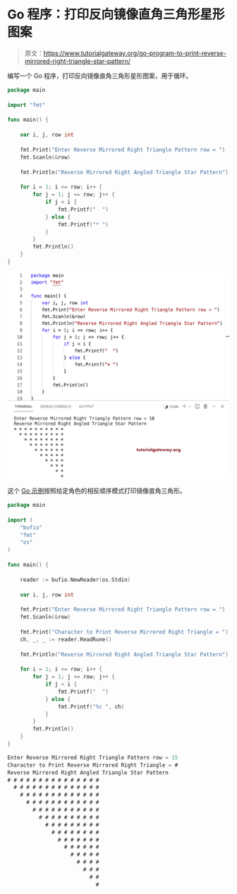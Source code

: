 # Go 程序：打印反向镜像直角三角形星形图案

> 原文：<https://www.tutorialgateway.org/go-program-to-print-reverse-mirrored-right-triangle-star-pattern/>

编写一个 Go 程序，打印反向镜像直角三角形星形图案，用于循环。

```go
package main

import "fmt"

func main() {

	var i, j, row int

	fmt.Print("Enter Reverse Mirrored Right Triangle Pattern row = ")
	fmt.Scanln(&row)

	fmt.Println("Reverse Mirrored Right Angled Triangle Star Pattern")

	for i = 1; i <= row; i++ {
		for j = 1; j <= row; j++ {
			if j < i {
				fmt.Printf("  ")
			} else {
				fmt.Printf("* ")
			}
		}
		fmt.Println()
	}
}
```

![Go Program to Print Reverse Mirrored Right Triangle Star Pattern](img/bdace9287725b4446371f9003efedf55.png)

这个 [Go 示例](https://www.tutorialgateway.org/go-programs/)按照给定角色的相反顺序模式打印镜像直角三角形。

```go
package main

import (
	"bufio"
	"fmt"
	"os"
)

func main() {

	reader := bufio.NewReader(os.Stdin)

	var i, j, row int

	fmt.Print("Enter Reverse Mirrored Right Triangle Pattern row = ")
	fmt.Scanln(&row)

	fmt.Print("Character to Print Reverse Mirrored Right Triangle = ")
	ch, _, _ := reader.ReadRune()

	fmt.Println("Reverse Mirrored Right Angled Triangle Star Pattern")

	for i = 1; i <= row; i++ {
		for j = 1; j <= row; j++ {
			if j < i {
				fmt.Printf("  ")
			} else {
				fmt.Printf("%c ", ch)
			}
		}
		fmt.Println()
	}
}
```

```go
Enter Reverse Mirrored Right Triangle Pattern row = 15
Character to Print Reverse Mirrored Right Triangle = #
Reverse Mirrored Right Angled Triangle Star Pattern
# # # # # # # # # # # # # # # 
  # # # # # # # # # # # # # # 
    # # # # # # # # # # # # # 
      # # # # # # # # # # # # 
        # # # # # # # # # # # 
          # # # # # # # # # # 
            # # # # # # # # # 
              # # # # # # # # 
                # # # # # # # 
                  # # # # # # 
                    # # # # # 
                      # # # # 
                        # # # 
                          # # 
                            # 
```